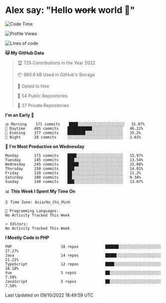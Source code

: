 # Alex say: "Hello ~~work~~ world 🐾"

<!--START_SECTION:waka-->
![Code Time](http://img.shields.io/badge/Code%20Time-838%20hrs%2047%20mins-blue)

![Profile Views](http://img.shields.io/badge/Profile%20Views-3-blue)

![Lines of code](https://img.shields.io/badge/From%20Hello%20World%20I%27ve%20Written-1%20Million%20lines%20of%20code-blue)

**🐱 My GitHub Data** 

> 🏆 725 Contributions in the Year 2022
 > 
> 📦 960.6 kB Used in GitHub's Storage 
 > 
> 💼 Opted to Hire
 > 
> 📜 54 Public Repositories 
 > 
> 🔑 27 Private Repositories  
 > 
**I'm an Early 🐤** 

```text
🌞 Morning    171 commits    ████░░░░░░░░░░░░░░░░░░░░░   15.97% 
🌆 Daytime    495 commits    ███████████░░░░░░░░░░░░░░   46.22% 
🌃 Evening    377 commits    ████████░░░░░░░░░░░░░░░░░   35.2% 
🌙 Night      28 commits     ░░░░░░░░░░░░░░░░░░░░░░░░░   2.61%

```
📅 **I'm Most Productive on Wednesday** 

```text
Monday       171 commits    ████░░░░░░░░░░░░░░░░░░░░░   15.97% 
Tuesday      145 commits    ███░░░░░░░░░░░░░░░░░░░░░░   13.54% 
Wednesday    245 commits    █████░░░░░░░░░░░░░░░░░░░░   22.88% 
Thursday     150 commits    ███░░░░░░░░░░░░░░░░░░░░░░   14.01% 
Friday       120 commits    ██░░░░░░░░░░░░░░░░░░░░░░░   11.2% 
Saturday     100 commits    ██░░░░░░░░░░░░░░░░░░░░░░░   9.34% 
Sunday       140 commits    ███░░░░░░░░░░░░░░░░░░░░░░   13.07%

```


📊 **This Week I Spent My Time On** 

```text
⌚︎ Time Zone: Asia/Ho_Chi_Minh

💬 Programming Languages: 
No Activity Tracked This Week

🔥 Editors: 
No Activity Tracked This Week

```

**I Mostly Code in PHP** 

```text
PHP                      18 repos            ██████░░░░░░░░░░░░░░░░░░░   27.27% 
Java                     14 repos            █████░░░░░░░░░░░░░░░░░░░░   21.21% 
TypeScript               12 repos            ████░░░░░░░░░░░░░░░░░░░░░   18.18% 
Vue                      5 repos             ██░░░░░░░░░░░░░░░░░░░░░░░   7.58% 
JavaScript               5 repos             ██░░░░░░░░░░░░░░░░░░░░░░░   7.58%

```



 Last Updated on 09/10/2022 18:49:59 UTC
<!--END_SECTION:waka-->

